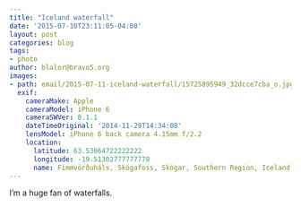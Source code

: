```yaml
---
title: "Iceland waterfall"
date: '2015-07-10T23:11:05-04:00'
layout: post
categories: blog
tags:
- photo
author: blalor@bravo5.org
images:
- path: email/2015-07-11-iceland-waterfall/15725895949_32dcce7cba_o.jpg
  exif:
    cameraMake: Apple
    cameraModel: iPhone 6
    cameraSWVer: 8.1.1
    dateTimeOriginal: '2014-11-29T14:34:08'
    lensModel: iPhone 6 back camera 4.15mm f/2.2
    location:
      latitude: 63.53064722222222
      longitude: -19.51302777777778
      name: Fimmvörðuháls, Skógafoss, Skógar, Southern Region, Iceland
---
```




I’m a huge fan of waterfalls.